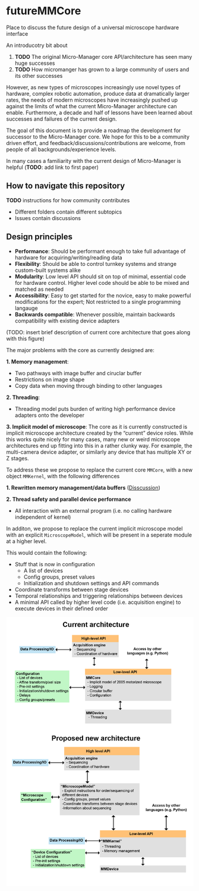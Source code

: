 # futureMMCore
Place to discuss the future design of a universal microscope hardware interface


An introducotry bit about 
1. **TODO** The original Micro-Manager core API/architecture has seen many huge successes
2. **TODO** How micromanger has grown to a large community of users and its other successes 


However, as new types of microscopes increasingly use novel types of hardware, complex robotic automation, produce data at dramatically larger rates, the needs of modern microscopes have increasingly pushed up against the limits of what the current Micro-Manager architecture can enable. Furthermore, a decade and half of lessons have been learned about successes and failures of the current design.

The goal of this document is to provide a roadmap the development for successor to the Micro-Manager core. We hope for this to be a community driven effort, and feedback/discussions/contributions are welcome, from people of all backgrounds/experience levels.

In many cases a familiarity with the current design of Micro-Manager is helpful (**TODO**: add link to first paper)

## How to navigate this repository

**TODO** instructions for how community contributes
- Different folders contain different subtopics
- Issues contain discussions


## Design principles
* **Performance**: Should be performant enough to take full advantage of hardware for acquiring/writing/reading data
* **Flexibility**: Should be able to control turnkey systems and strange custom-built systems alike
* **Modularity**: Low level API should sit on top of minimal, essential code for hardware control. Higher level code should be able to be mixed and matched as needed
* **Accessibility**: Easy to get started for the novice, easy to make powerful modifications for the expert; Not restricted to a single programming langauge
* **Backwards compatible**: Whenever possible, maintain backwards compatibility with existing device adapters


(TODO: insert brief description of current core architecture that goes along with this figure)


The major problems with the core as currently designed are:

**1. Memory management**:
  * Two pathways with image buffer and ciruclar buffer
  * Restrictions on image shape
  * Copy data when moving through binding to other languages

**2. Threading**: 
  * Threading model puts burden of writing high performance device adapters onto the developer

**3. Implicit model of microscope**:
  The core as it is currently constructed is implicit microscope architecture created by the “current” device roles. While this works quite nicely for many cases, many new or weird microscope architectures end up fitting into this in a rather clunky way. For example, the multi-camera device adapter, or similarly any device that has multiple XY or Z stages. 


To address these we propose to replace the current core `MMCore`, with a new object `MMKernel`, with the following differences

**1. Rewritten memory management/data buffers** ([Disscussion](https://github.com/micro-manager/futureMMCore/issues/17))

**2. Thread safety and parallel device performance**
  * All interaction with an external program (i.e. no calling hardware independent of kernel)

In additon, we propose to replace the current implicit microscope model with an explicit `MicroscopeModel`, which will be present in a seperate module at a higher level. 

This would contain the following:

* Stuff that is now in configuration
  * A list of devices
  * Config groups, preset values
  * Initialization and shutdown settings and API commands
* Coordinate transforms between stage devices 
* Temporal relationships and triggering relationships between devices
* A minimal API called by higher level code (i.e. acquisition engine) to execute devices in their defined order

<img src="overview.png" width="600">

